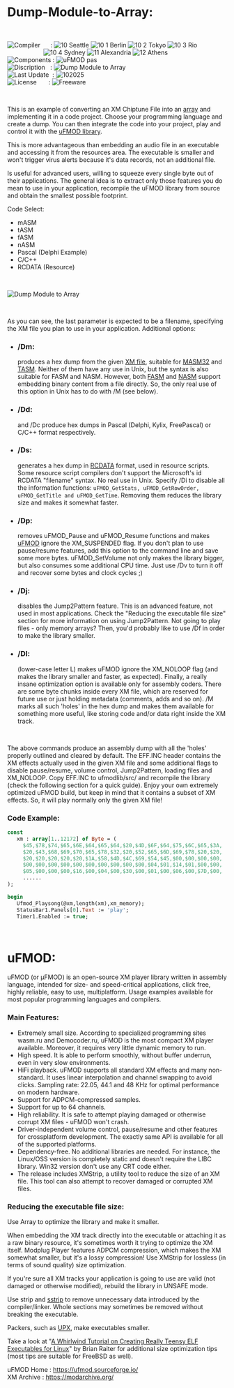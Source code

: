 # Dump-Module-to-Array:

</br>

![Compiler](https://github.com/user-attachments/assets/a916143d-3f1b-4e1f-b1e0-1067ef9e0401) &nbsp;&nbsp;&nbsp;&nbsp;&nbsp;: ![10 Seattle](https://github.com/user-attachments/assets/c70b7f21-688a-4239-87c9-9a03a8ff25ab) ![10 1 Berlin](https://github.com/user-attachments/assets/bdcd48fc-9f09-4830-b82e-d38c20492362) ![10 2 Tokyo](https://github.com/user-attachments/assets/5bdb9f86-7f44-4f7e-aed2-dd08de170bd5) ![10 3 Rio](https://github.com/user-attachments/assets/e7d09817-54b6-4d71-a373-22ee179cd49c)   
&nbsp;&nbsp;&nbsp;&nbsp;&nbsp;&nbsp;&nbsp;&nbsp;&nbsp;&nbsp;&nbsp;&nbsp;&nbsp;&nbsp;&nbsp;&nbsp;&nbsp;&nbsp;&nbsp;&nbsp;&nbsp;![10 4 Sydney](https://github.com/user-attachments/assets/e75342ca-1e24-4a7e-8fe3-ce22f307d881) ![11 Alexandria](https://github.com/user-attachments/assets/64f150d0-286a-4edd-acab-9f77f92d68ad) ![12 Athens](https://github.com/user-attachments/assets/59700807-6abf-4e6d-9439-5dc70fc0ceca)  
![Components](https://github.com/user-attachments/assets/d6a7a7a4-f10e-4df1-9c4f-b4a1a8db7f0e) : ![uFMOD pas](https://github.com/user-attachments/assets/fb1c125f-22c8-4e48-b973-dc8bacc6eaf6)  
![Discription](https://github.com/user-attachments/assets/4a778202-1072-463a-bfa3-842226e300af) &nbsp;&nbsp;: ![Dump Module to Array](https://github.com/user-attachments/assets/b7c20ca8-3dca-45de-bf03-c19643e78acc)  
![Last Update](https://github.com/user-attachments/assets/e1d05f21-2a01-4ecf-94f3-b7bdff4d44dd) &nbsp;: ![102025](https://github.com/user-attachments/assets/62cea8cc-bd7d-49bd-b920-5590016735c0)  
![License](https://github.com/user-attachments/assets/ff71a38b-8813-4a79-8774-09a2f3893b48) &nbsp;&nbsp;&nbsp;&nbsp;&nbsp;&nbsp;: ![Freeware](https://github.com/user-attachments/assets/1fea2bbf-b296-4152-badd-e1cdae115c43)

</br>

This is an example of converting an XM Chiptune File into an [array](https://en.wikipedia.org/wiki/Array_(data_structure)) and implementing it in a code project. Choose your programming language and create a dump. You can then integrate the code into your project, play and control it with the [uFMOD library](https://ufmod.sourceforge.io/).

This is more advantageous than embedding an audio file in an executable and accessing it from the resources area. The executable is smaller and won't trigger virus alerts because it's data records, not an additional file.

Is useful for advanced users, willing to squeeze every single byte out of their applications. The general idea is to extract only those features you do mean to use in your application, recompile the uFMOD library from source and obtain the smallest possible footprint.

Code Select:
* mASM
* tASM
* fASM
* nASM
* Pascal (Delphi Example)
* C/C++
* RCDATA (Resource)

</br>

![Dump Module to Array](https://github.com/user-attachments/assets/d5b5e91f-a85a-40f2-a0fa-caceaf7505cb)

</br>

As you can see, the last parameter is expected to be a filename, specifying the XM file you plan to use in your application. Additional options:

* ### /Dm:  
  produces a hex dump from the given [XM file](https://en.wikipedia.org/wiki/XM_(file_format)), suitable for [MASM32](https://www.masm32.com/) and [TASM](https://www.ticalc.org/archives/files/fileinfo/250/25051.html). Neither of them have any use in Unix, but the syntax is also suitable for FASM and NASM. However, both [FASM](https://flatassembler.net/download.php) and [NASM](https://nasm32.com/) support embedding binary content from a file directly. So, the only real use of this option in Unix has to do with /M (see below).
* ### /Dd:
  and /Dc produce hex dumps in Pascal (Delphi, Kylix, FreePascal) or C/C++ format respectively.
* ### /Ds:
  generates a hex dump in [RCDATA](https://learn.microsoft.com/de-de/windows/win32/menurc/rcdata-resource) format, used in resource scripts. Some resource script compilers don't support the Microsoft's id RCDATA "filename" syntax. No real use in Unix.
Specify /Di to disable all the information functions: ```uFMOD_GetStats, uFMOD_GetRowOrder, uFMOD_GetTitle and uFMOD_GetTime```. Removing them reduces the library size and makes it somewhat faster.
* ### /Dp:
  removes uFMOD_Pause and uFMOD_Resume functions and makes [uFMOD](https://ufmod.sourceforge.io/) ignore the XM_SUSPENDED flag. If you don't plan to use pause/resume features, add this option to the command line and save some more bytes.
uFMOD_SetVolume not only makes the library bigger, but also consumes some additional CPU time. Just use /Dv to turn it off and recover some bytes and clock cycles ;)
* ### /Dj:
  disables the Jump2Pattern feature. This is an advanced feature, not used in most applications. Check the "Reducing the executable file size" section for more information on using Jump2Pattern.
Not going to play files - only memory arrays? Then, you'd probably like to use /Df in order to make the library smaller.
* ### /Dl:
  (lower-case letter L) makes uFMOD ignore the XM_NOLOOP flag (and makes the library smaller and faster, as expected).
Finally, a really insane optimization option is available only for assembly coders. There are some byte chunks inside every XM file, which are reserved for future use or just holding metadata (comments, adds and so on). /M marks all such 'holes' in the hex dump and makes them available for something more useful, like storing code and/or data right inside the XM track.

</br>

The above commands produce an assembly dump with all the 'holes' properly outlined and cleared by default. The EFF.INC header contains the XM effects actually used in the given XM file and some additional flags to disable pause/resume, volume control, Jump2Pattern, loading files and XM_NOLOOP. Copy EFF.INC to ufmodlib/src/ and recompile the library (check the following section for a quick guide). Enjoy your own extremely optimized uFMOD build, but keep in mind that it contains a subset of XM effects. So, it will play normally only the given XM file!

### Code Example:  
```pascal
const
   xm : array[1..12172] of Byte = (
     $45,$78,$74,$65,$6E,$64,$65,$64,$20,$4D,$6F,$64,$75,$6C,$65,$3A,
     $20,$43,$68,$69,$70,$65,$78,$32,$20,$52,$65,$6D,$69,$78,$20,$20,
     $20,$20,$20,$20,$20,$1A,$58,$4D,$4C,$69,$54,$45,$00,$00,$00,$00,
     $00,$00,$00,$00,$00,$00,$00,$00,$00,$00,$04,$01,$14,$01,$00,$00,
     $05,$00,$00,$00,$16,$00,$04,$00,$30,$00,$01,$00,$06,$00,$7D,$00,
     ......
);

begin
   Ufmod_Playsong(@xm,length(xm),xm_memory);
   StatusBar1.Panels[0].Text := 'play';
   Timer1.Enabled := true;
```

</br>

# uFMOD:  
uFMOD (or µFMOD) is an open-source XM player library written in assembly language, intended for size- and speed-critical applications, click free, highly reliable, easy to use, multiplatform. Usage examples available for most popular programming languages and compilers.

### Main Features:  
* Extremely small size. According to specialized programming sites wasm.ru and Democoder.ru, uFMOD is the most compact XM player available. Moreover, it requires very little dynamic memory to run.
* High speed. It is able to perform smoothly, without buffer underrun, even in very slow environments.
* HiFi playback. uFMOD supports all standard XM effects and many non-standard. It uses linear interpolation and channel swapping to avoid clicks. Sampling rate: 22.05, 44.1 and 48 KHz for optimal performance on modern hardware.
* Support for ADPCM-compressed samples.
* Support for up to 64 channels.
* High reliability. It is safe to attempt playing damaged or otherwise corrupt XM files - uFMOD won't crash.
* Driver-independent volume control, pause/resume and other features for crossplatform development. The exactly same API is available for all of the supported platforms.
* Dependency-free. No additional libraries are needed. For instance, the Linux/OSS version is completely static and doesn't require the LIBC library. Win32 version don't use any CRT code either.
* The release includes XMStrip, a utility tool to reduce the size of an XM file. This tool can also attempt to recover damaged or corrupted XM files.

### Reducing the executable file size:  
Use Array to optimize the library and make it smaller.

When embedding the XM track directly into the executable or attaching it as a raw binary resource, it's sometimes worth it trying to optimize the XM itself. Modplug Player features ADPCM compression, which makes the XM somewhat smaller, but it's a lossy compression! Use XMStrip for lossless (in terms of sound quality) size optimization.

If you're sure all XM tracks your application is going to use are valid (not damaged or otherwise modified), rebuild the library in UNSAFE mode.

Use strip and [sstrip](https://www.muppetlabs.com/~breadbox/software/elfkickers.html) to remove unnecessary data introduced by the compiler/linker. Whole sections may sometimes be removed without breaking the executable.

Packers, such as [UPX](https://upx.github.io/), make executables smaller.

Take a look at "[A Whirlwind Tutorial on Creating Really Teensy ELF Executables for Linux](https://www.muppetlabs.com/~breadbox/software/tiny/teensy.html)" by Brian Raiter for additional size optimization tips (most tips are suitable for FreeBSD as well).


uFMOD Home : https://ufmod.sourceforge.io/  
XM Archive : https://modarchive.org/
